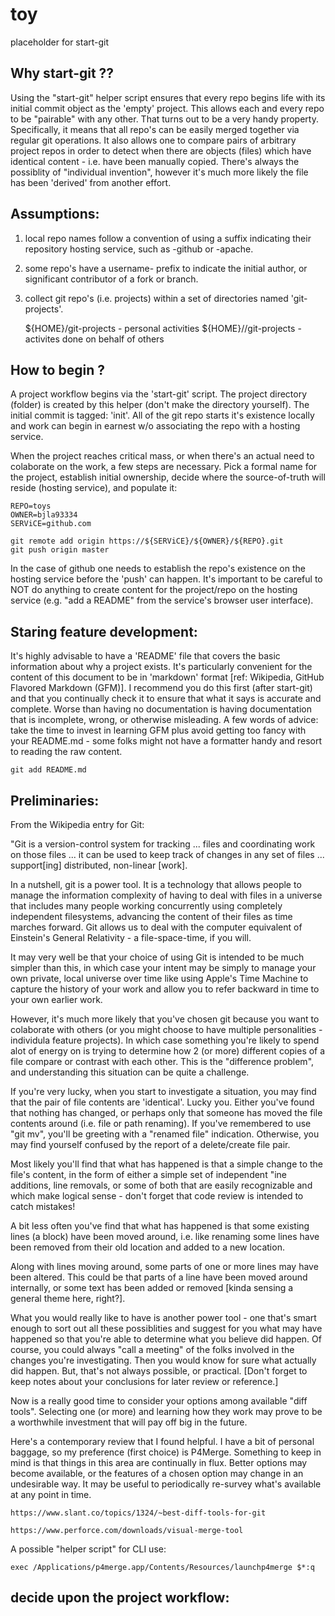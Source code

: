 # toy
placeholder for start-git

## Why start-git ??

Using the "start-git" helper script ensures that every repo begins life with its initial commit object as the 'empty' project.
This allows each and every repo to be "pairable" with any other.  That turns out to be a very handy property.
Specifically, it means that all repo's can be easily merged together via regular git operations.
It also allows one to compare pairs of arbitrary project repos in order to detect when there are objects (files) which have identical content - i.e. have been manually copied.  There's always the possiblity of "individual invention", however it's much more likely the file has been 'derived' from another effort.

## Assumptions:

1. local repo names follow a convention of using a suffix indicating their repository hosting service, such as -github or -apache.
2. some repo's have a username- prefix to indicate the initial author, or significant contributor of a fork or branch.
3. collect git repo's (i.e. projects) within a set of directories named 'git-projects'.

    ${HOME}/git-projects - personal activities
    ${HOME}/<org>/git-projects - activites done on behalf of others

## How to begin ?

A project workflow begins via the 'start-git' script.
The project directory (folder) is created by this helper (don't make the directory yourself).
The initial commit is tagged: 'init'.
All of the git repo starts it's existence locally and work can begin in earnest w/o associating the repo with a hosting service.

When the project reaches critical mass, or when there's an actual need to colaborate on the work, a few steps are necessary.  Pick a formal name for the project, establish initial ownership, decide where the source-of-truth will reside (hosting service), and populate it:

    REPO=toys
    OWNER=bjla93334
    SERViCE=github.com

    git remote add origin https://${SERViCE}/${OWNER}/${REPO}.git
    git push origin master

In the case of github one needs to establish the repo's existence on the hosting service before the 'push' can happen.
It's important to be careful to NOT do anything to create content for the project/repo on the hosting service (e.g. "add a README" from the service's browser user interface).

## Staring feature development:

It's highly advisable to have a 'README' file that covers the basic information about why a project exists.  It's particularly convenient for the content of this document to be in 'markdown' format [ref: Wikipedia, GitHub Flavored Markdown (GFM)].  I recommend you do this first (after start-git) and that you continually check it to ensure that what it says is accurate and complete.  Worse than having no documentation is having documentation that is incomplete, wrong, or otherwise misleading. A few words of advice: take the time to invest in learning GFM plus avoid getting too fancy with your README.md - some folks might not have a formatter handy and resort to reading the raw content.

    git add README.md

## Preliminaries:

From the Wikipedia entry for Git:

"Git is a version-control system for tracking ... files and coordinating work on those files ... it can be used to keep track of changes in any set of files ... support[ing] distributed, non-linear [work].

In a nutshell, git is a power tool.  It is a technology that allows people to manage the information complexity of having to deal with files in a universe that includes many people working concurrently using completely independent filesystems, advancing the content of their files as time marches forward.  Git allows us to deal with the computer equivalent of Einstein's General Relativity - a file-space-time, if you will.

It may very well be that your choice of using Git is intended to be much simpler than this, in which case your intent may be simply to manage your own private, local universe over time like using Apple's Time Machine to capture the history of your work and allow you to refer backward in time to your own earlier work.

However, it's much more likely that you've chosen git because you want to colaborate with others (or you might choose to have multiple personalities - individula feature projects). In which case something you're likely to spend alot of energy on is trying to determine how 2 (or more) different copies of a file compare or contrast with each other.  This is the "difference problem", and understanding this situation can be quite a challenge.

If you're very lucky, when you start to investigate a situation, you may find that the pair of file contents are 'identical'.  Lucky you.  Either you've found that nothing has changed, or perhaps only that someone has moved the file contents around (i.e. file or path renaming).  If you've remembered to use "git mv", you'll be greeting with a "renamed file" indication.  Otherwise, you may find yourself confused by the report of a delete/create file pair.

Most likely you'll find that what has happened is that a simple change to the file's content, in the form of either a simple set of independent "ine additions, line removals, or some of both that are easily recognizable and which make logical sense - don't forget that code review is intended to catch mistakes!

A bit less often you've find that what has happened is that some existing lines (a block) have been moved around, i.e. like renaming some lines have been removed from their old location and added to a new location.

Along with lines moving around, some parts of one or more lines may have been altered.  This could be that parts of a line have been moved around internally, or some text has been added or removed [kinda sensing a general theme here, right?].

What you would really like to have is another power tool - one that's smart enough to sort out all these possiblities and suggest for you what may have happened so that you're able to determine what you believe did happen.  Of course, you could always "call a meeting" of the folks involved in the changes you're investigating. Then you would know for sure what actually did happen.  But, that's not always possible, or practical. [Don't forget to keep notes about your conclusions for later review or reference.]

Now is a really good time to consider your options among available "diff tools".
Selecting one (or more) and learning how they work may prove to be a worthwhile investment that will pay off big in the future.

Here's a contemporary review that I found helpful.  I have a bit of personal baggage, so my preference (first choice) is P4Merge.  Something to keep in mind is that things in this area are continually in flux.  Better options may become available, or the features of a chosen option may change in an undesirable way.  It may be useful to periodically re-survey what's available at any point in time.

    https://www.slant.co/topics/1324/~best-diff-tools-for-git

    https://www.perforce.com/downloads/visual-merge-tool

A possible "helper script" for CLI use:

    exec /Applications/p4merge.app/Contents/Resources/launchp4merge $*:q

## decide upon the project workflow:

